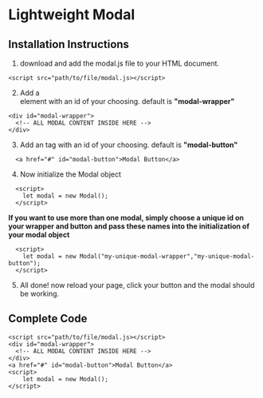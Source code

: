 Lightweight Modal
===

Installation Instructions
---

1. download and add the modal.js file to your HTML document.
```
<script src="path/to/file/modal.js></script>
```
2. Add a <div> element with an id of your choosing. default is **"modal-wrapper"**
```
<div id="modal-wrapper">
  <!-- ALL MODAL CONTENT INSIDE HERE -->
</div>
```
3. Add an <a> tag with an id of your choosing. default is **"modal-button"**
```
  <a href="#" id="modal-button">Modal Button</a>
```
4. Now initialize the Modal object
```
  <script>
    let modal = new Modal();
  </script>
```
**If you want to use more than one modal, simply choose a unique id on your wrapper and button and pass these names into
the initialization of your modal object**
```
  <script>
    let modal = new Modal("my-unique-modal-wrapper","my-unique-modal-button");
  </script>
```
5. All done! now reload your page, click your button and the modal should be working.

Complete Code
---
```
<script src="path/to/file/modal.js></script>
<div id="modal-wrapper">
  <!-- ALL MODAL CONTENT INSIDE HERE -->
</div>
<a href="#" id="modal-button">Modal Button</a>
<script>
    let modal = new Modal();
</script>
```
